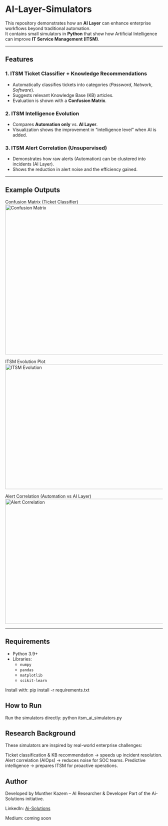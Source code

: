 # AI-Layer-Simulators

This repository demonstrates how an **AI Layer** can enhance enterprise workflows beyond traditional automation.  
It contains small simulators in **Python** that show how Artificial Intelligence can improve **IT Service Management (ITSM)**.

---

## Features

### 1. ITSM Ticket Classifier + Knowledge Recommendations
- Automatically classifies tickets into categories (*Password*, *Network*, *Software*).  
- Suggests relevant Knowledge Base (KB) articles.  
- Evaluation is shown with a **Confusion Matrix**.

### 2. ITSM Intelligence Evolution
- Compares **Automation only** vs. **AI Layer**.  
- Visualization shows the improvement in “intelligence level” when AI is added.  

### 3. ITSM Alert Correlation (Unsupervised)
- Demonstrates how raw alerts (Automation) can be clustered into incidents (AI Layer).  
- Shows the reduction in alert noise and the efficiency gained.  

---

## Example Outputs

Confusion Matrix (Ticket Classifier)  
<img width="640" height="480" alt="Confusion Matrix" src="https://github.com/user-attachments/assets/2fb00eb4-cb3b-4dd1-8cd0-600376d9c287" />


ITSM Evolution Plot  
<img width="600" height="400" alt="ITSM Evolution" src="https://github.com/user-attachments/assets/9b5f4755-5069-45d3-81b2-48de5079813a" />


Alert Correlation (Automation vs AI Layer)  
<img width="600" height="400" alt="Alert Correlation" src="https://github.com/user-attachments/assets/043c765e-2320-4f50-9e1c-1b5b6768b68c" />


---

## Requirements

- Python 3.9+
- Libraries:
  - `numpy`
  - `pandas`
  - `matplotlib`
  - `scikit-learn`

Install with:
pip install -r requirements.txt

## How to Run
Run the simulators directly:
python itsm_ai_simulators.py

## Research Background
These simulators are inspired by real-world enterprise challenges:

Ticket classification & KB recommendation → speeds up incident resolution.
Alert correlation (AIOps) → reduces noise for SOC teams.
Predictive intelligence → prepares ITSM for proactive operations.

## Author

Developed by Munther Kazem – AI Researcher & Developer
Part of the Ai-Solutions initiative.

LinkedIn: [Ai-Solutions](https://www.linkedin.com/company/ai-solutions-for-artificial-intelligence-research/?viewAsMember=true)

Medium: coming soon
